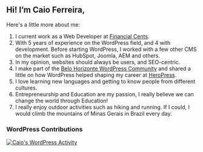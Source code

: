 ## Hi! I’m Caio Ferreira,

Here's a little more about me:

1. I current work as a Web Developer at [Financial Cents](https://financial-cents.com/).
2. With 5 years of experience on the WordPress field, and 4 with development. Before starting WordPress, I worked with a few other CMS on the market such as HubSpot, Joomla, AEM and others.
3. In my opinion, websites should always be users, and SEO-centric.
4. I make part of the [Belo Horizonte WordPress Community](https://www.meetup.com/wordpressbelohorizonte/) and shared a little on how WordPress helped shaping my career at [HeroPress](https://heropress.com/essays/how-wordpress-changed-my-life-gratitude/).
5. I love learning new languages and getting to know people from different cultures.
6. Entrepreneurship and Education are my passion, I really believe we can change the world through Education!
7. I really enjoy outdoor activities such as hiking and running. If I could, I would climb the mountains of Minas Gerais in Brazil every day.

### WordPress Contributions

[![Caio's WordPress Activity](https://www.cardpress.us/card?username=caiohferreiradev)](https://www.cardpress.us/)

